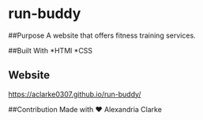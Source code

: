 # run-buddy

##Purpose
A website that offers fitness training services.

##Built With
*HTMl
*CSS

## Website
https://aclarke0307.github.io/run-buddy/

##Contribution
Made with ❤️ Alexandria Clarke 

